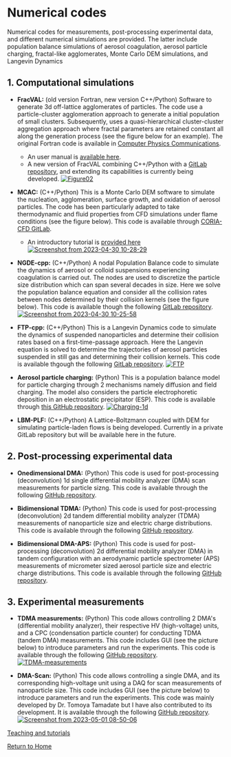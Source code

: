 # Numerical codes
Numerical codes for measurements, post-processing experimental data, and different numerical simulations are provided. The latter include population balance simulations of aerosol coagulation, aerosol particle charging, fractal-like agglomerates, Monte Carlo DEM simulations, and Langevin Dynamics

## 1. Computational simulations

* **FracVAL:** (old version Fortran, new version C++/Python) Software to generate 3d off-lattice agglomerates of particles. The code use a particle-cluster agglomeration approach to generate a initial population of small clusters. Subsequently, uses a quasi-hierarchical cluster-cluster aggregation approach where fractal parameters are retained constant all along the generation process (see the figure below for an example). The original Fortran code is available in [Computer Physics Communications](https://doi.org/10.1016/j.cpc.2019.01.015). 
    - An user manual is [available here](https://doi.org/10.13140/RG.2.2.17240.32007).  
    - A new version of FracVAL combining C++/Python with a [GitLab repository](https://gitlab.com/jmoranc1/fracval_cpp), and extending its capabilities is currently being developed.
[![Figure02](https://user-images.githubusercontent.com/62391931/235360986-4cb3dbbd-bed3-4089-9630-d4fc0001f6e7.png)](https://doi.org/10.1016/j.cpc.2019.01.015)

* **MCAC:** (C++/Python) This is a Monte Carlo DEM software to simulate the nucleation, agglomeration, surface growth, and oxidation of aerosol particles. The code has been particularly adapted to take thermodynamic and fluid properties from CFD simulations under flame conditions (see the figure below). This code is available through [CORIA-CFD GitLab](https://gitlab.coria-cfd.fr/MCAC/MCAC/).
    - An introductory tutorial is [provided here](https://github.com/josecmoranc/josecmoranc.github.io/blob/main/Tutorial_codes/MCAC-Tutorial/MCAC_tutorial_01.ipynb)
[![Screenshot from 2023-04-30 10-28-29](https://user-images.githubusercontent.com/62391931/235361648-5c7a82ad-b264-4d7c-b86a-670b08e40b66.png)](https://gitlab.coria-cfd.fr/MCAC/MCAC/)

* **NGDE-cpp:** (C++/Python) A nodal Population Balance code to simulate the dynamics of aerosol or colloid suspensions experiencing coagulation is carried out. The nodes are used to discretize the particle size distribution which can span several decades in size. Here we solve the population balance equation and consider all the collision rates between nodes determined by their collision kernels (see the figure below). This code is available though the following [GitLab repository](https://gitlab.com/jmoranc1/ngde_cpp).
[![Screenshot from 2023-04-30 10-25-58](https://user-images.githubusercontent.com/62391931/235361533-30628d94-ef93-483d-b110-51a24c75d7f3.png)](https://gitlab.com/jmoranc1/ngde_cpp)
    
* **FTP-cpp:** (C++/Python) This is a Langevin Dynamics code to simulate the dynamics of suspended nanoparticles and determine their collision rates based on a first-time-passage approach. Here the Langevin equation is solved to determine the trajectories of aerosol particles suspended in still gas and determining their collision kernels. This code is available thgough the following [GitLab repository](https://gitlab.com/jmoranc1/ftp_kernels_langevin_dynamics).
[![FTP](https://user-images.githubusercontent.com/62391931/235362135-4580e749-24d1-48a8-bf01-5dd145164257.png)](https://gitlab.com/jmoranc1/ftp_kernels_langevin_dynamics)

* **Aerosol particle charging:** (Python) This is a population balance model for particle charging through 2 mechanisms namely diffusion and field charging. The model also considers the particle electrophoretic deposition in an electrostatic precipitator (ESP). This code is available through [this GitHub repository](https://github.com/Aerosol-Lab/Aerosol_particle_charging_1d_model).
[![Charging-1d](https://user-images.githubusercontent.com/62391931/229414629-e120c1b8-9bfe-4ec6-8656-5deb0bda6ed0.png)](https://github.com/Aerosol-Lab/Aerosol_particle_charging_1d_model)

* **LBM-PLF:** (C++/Python) A Lattice-Boltzmann coupled with DEM for simulating particle-laden flows is being developed. Currently in a private GitLab repository but will be available here in the future.

## 2. Post-processing experimental data
* **Onedimensional DMA:** (Python) This code is used for post-processing (deconvolution) 1d single differential mobility analyzer (DMA) scan measurements for particle sizng. This code is available through the following  [GitHub repository](https://github.com/Aerosol-Lab/OneDimensional_DMA_inversion).

* **Bidimensional TDMA:** (Python) This code is used for post-processing (deconvolution) 2d tandem differential mobility analyzer (TDMA) measurements of nanoparticle size and electric charge distributions. This code is available through the following  [GitHub repository](https://github.com/Aerosol-Lab/Bidimensional_TDMA_inversion).

* **Bidimensional DMA-APS:** (Python) This code is used for post-processing (deconvolution) 2d differential mobility analyzer (DMA) in tandem configuration with an aerodynamic particle spectrometer (APS) measurements of micrometer sized aerosol particle size and electric charge distributions. This code is available through the following  [GitHub repository](https://github.com/Aerosol-Lab/Bidimensional_DMA_APS_inversion).

## 3. Experimental measurements
* **TDMA measurements:** (Python) This code allows controlling 2 DMA's (differential mobility analyzer), their respective HV (high-voltage) units, and a CPC (condensation particle counter) for conducting TDMA (tandem DMA) measurements. This code includes GUI (see the picture below) to introduce parameters and run the experiments. This code is available through the following [GitHub repository](https://github.com/Aerosol-Lab/TDMA_measurements).
[![TDMA-measurements](https://user-images.githubusercontent.com/62391931/229002061-9c3ec45d-a4f5-4414-8076-6cedfea41ca8.png)](https://github.com/Aerosol-Lab/TDMA_measurements)

* **DMA-Scan:** (Python) This code allows controlling a single DMA, and its corresponding high-voltage unit using a DAQ for scan measurements of nanoparticle size. This code includes GUI (see the picture below) to introduce parameters and run the experiments. This code was mainly developed by Dr. Tomoya Tamadate but I have also contributed to its development. It is available through the following [GitHub repository](https://github.com/Aerosol-Lab/DMAscan).
[![Screenshot from 2023-05-01 08-50-06](https://user-images.githubusercontent.com/62391931/235461216-2eca5ee1-7e2f-4a95-b711-918d4e5f2429.png)](https://github.com/Aerosol-Lab/TDMA_measurements)

[Teaching and tutorials](./teaching-tutorials.html)

[Return to Home](./index.html)
